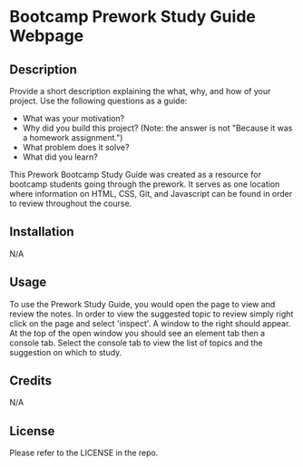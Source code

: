 # Bootcamp Prework Study Guide Webpage

## Description

Provide a short description explaining the what, why, and how of your project. Use the following questions as a guide:

- What was your motivation?
- Why did you build this project? (Note: the answer is not "Because it was a homework assignment.")
- What problem does it solve?
- What did you learn?

This Prework Bootcamp Study Guide was created as a resource for bootcamp students going through the prework. It serves as one location where information on HTML, CSS, Git, and Javascript can be found in order to review throughout the course.

## Installation

N/A

## Usage

To use the Prework Study Guide, you would open the page to view and review the notes. In order to view the suggested topic to review simply right click on the page and select 'inspect'. A window to the right should appear. At the top of the open window you should see an element tab then a console tab. Select the console tab to view the list of topics and the suggestion on which to study.

## Credits

N/A

## License

Please refer to the LICENSE in the repo.
